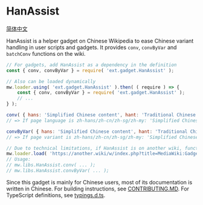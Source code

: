 # HanAssist
[简体中文](./README.MD)

HanAssist is a helper gadget on Chinese Wikipedia to ease Chinese variant handling in user scripts and gadgets. It provides `conv`, `convByVar` and `batchConv` functions on the wiki.

```js
// For gadgets, add HanAssist as a dependency in the definition
const { conv, convByVar } = require( 'ext.gadget.HanAssist' );

// Also can be loaded dynamically
mw.loader.using( 'ext.gadget.HanAssist' ).then( ( require ) => {
	const { conv, convByVar } = require( 'ext.gadget.HanAssist' );
	// ...
} );

conv( { hans: 'Simplified Chinese content', hant: 'Traditional Chinese content' } );
// => If page language is zh-hans/zh-cn/zh-sg/zh-my: 'Simplified Chinese content'; zh-hant/zh-tw/zh-hk/zh-mo: 'Traditional Chinese content'

convByVar( { hans: 'Simplified Chinese content', hant: 'Traditional Chinese content' } );
// => If page variant is zh-hans/zh-cn/zh-sg/zh-my: 'Simplified Chinese content'; zh-hant/zh-tw/zh-hk/zh-mo: 'Traditional Chinese content'

// Due to technical limitations, if HanAssist is on another wiki, functions will be exported as members of mw.libs.HanAssist
mw.loader.load( 'https://another.wiki/w/index.php?title=MediaWiki:Gadget-HanAssist.js&action=raw&ctype=text/javascript' );
// Usage:
// mw.libs.HanAssist.conv( ... );
// mw.libs.HanAssist.convByVar( ... );
```

Since this gadget is mainly for Chinese users, most of its documentation is written in Chinese. For building instructions, see [CONTRIBUTING.MD](./CONTRIBUTING.MD). For TypeScript definitions, see [typings.d.ts](./typings.d.ts).
